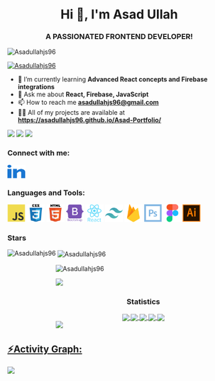 <h1 align="center">Hi 👋, I'm Asad Ullah</h1>
<h3 align="center">A PASSIONATED FRONTEND DEVELOPER!</h3>
<p align="left"> <img src="https://komarev.com/ghpvc/?username=Asadullahjs96&label=Profile%20views&color=0e75b6&style=flat" alt="Asadullahjs96" /> </p>

<p align="left"> <a href="https://github.com/ryo-ma/github-profile-trophy"><img src="https://github-profile-trophy.vercel.app/?username=Asadullahjs96&theme=" alt="Asadullahjs96" /></a> </p>

- 🌱 I’m currently learning **Advanced React concepts and Firebase integrations**
- 💬 Ask me about **React, Firebase, JavaScript**
- 📫 How to reach me **asadullahjs96@gmail.com**
- 👨‍💻 All of my projects are available at **https://asadullahjs96.github.io/Asad-Portfolio/**

<div> <a href="https://www.linkedin.com/in/https://www.linkedin.com/in/asad-ullah-481541264/" target="_blank"><img src="https://img.shields.io/badge/LinkedIn-0077B5?style=for-the-badge&logo=linkedin&logoColor=white" target="_blank"></a>
<a href="https://github.com/Asadullahjs96" target="_blank"><img src="https://img.shields.io/badge/GitHub-100000?style=for-the-badge&logo=github&logoColor=white" target="_blank"></a>
<a href = "mailto:asadullahjs96@gmail.com"><img src="https://img.shields.io/badge/-Gmail-%23333?style=for-the-badge&logo=gmail&logoColor=white" target="_blank"></a>
</div><h3 align="left">Connect with me:</h3>
<p align="left">
<a href="https://linkedin.com/in/https://www.linkedin.com/in/asad-ullah-481541264/" target="blank"><img align="center" src="https://raw.githubusercontent.com/teamedwardforever/Readme-Generator/71f25dd8b98329b168142a6b782a107b75eab178/svg/Social/linked-in-alt.svg" alt="https://www.linkedin.com/in/asad-ullah-481541264/" height="30" width="40" /></a></p>

<h3 align="left">Languages and Tools:</h3>
<p align="left">
<img src="https://raw.githubusercontent.com/teamedwardforever/Readme-Generator/71f25dd8b98329b168142a6b782a107b75eab178/svg/Skills/Languages/javascript-original.svg" alt="Javascript" width="40" height="40"/>
<img src="https://raw.githubusercontent.com/teamedwardforever/Readme-Generator/71f25dd8b98329b168142a6b782a107b75eab178/svg/Skills/Frontend/css3-original-wordmark.svg" alt="Css" width="40" height="40"/>
<img src="https://raw.githubusercontent.com/teamedwardforever/Readme-Generator/71f25dd8b98329b168142a6b782a107b75eab178/svg/Skills/Frontend/html5-original-wordmark.svg" alt="HTML" width="40" height="40"/>
<img src="https://raw.githubusercontent.com/teamedwardforever/Readme-Generator/71f25dd8b98329b168142a6b782a107b75eab178/svg/Skills/Frontend/bootstrap-plain-wordmark.svg" alt="Bootstrap" width="40" height="40"/>
<img src="https://raw.githubusercontent.com/teamedwardforever/Readme-Generator/71f25dd8b98329b168142a6b782a107b75eab178/svg/Skills/Frontend/react-original-wordmark.svg" alt="React" width="40" height="40"/>
<img src="https://raw.githubusercontent.com/teamedwardforever/Readme-Generator/71f25dd8b98329b168142a6b782a107b75eab178/svg/Skills/Frontend/tailwindcss-icon.svg" alt="Tailwindcss" width="40" height="40"/>
<img src="https://raw.githubusercontent.com/teamedwardforever/Readme-Generator/71f25dd8b98329b168142a6b782a107b75eab178/svg/Skills/BackendService/firebase-icon.svg" alt="Firebase" width="40" height="40"/>
<img src="https://raw.githubusercontent.com/teamedwardforever/Readme-Generator/71f25dd8b98329b168142a6b782a107b75eab178/svg/Skills/Software/photoshop-line.svg" alt="Photoshop" width="40" height="40"/>
<img src="https://raw.githubusercontent.com/teamedwardforever/Readme-Generator/71f25dd8b98329b168142a6b782a107b75eab178/svg/Skills/Software/figma-icon.svg" alt="Figma" width="40" height="40"/>
<img src="https://raw.githubusercontent.com/teamedwardforever/Readme-Generator/71f25dd8b98329b168142a6b782a107b75eab178/svg/Skills/Software/adobe_illustrator-icon%20(1).svg" alt="Adobe Illustrator" width="40" height="40"/>
</p>

<h3 align="left">Stars</h3>
<img align="left" height="180em" src="https://github-readme-stats.vercel.app/api/top-langs/?username=Asadullahjs96&layout=compact&theme=" alt=Asadullahjs96 />

<p>&nbsp;<img align="center" height="180em" src="https://github-readme-stats.vercel.app/api?username=Asadullahjs96&show_icons=true&locale=en&theme=" alt="Asadullahjs96" /></p>

<p><img align="center" height="180em" src="https://github-readme-streak-stats.herokuapp.com/?user=Asadullahjs96&theme=" alt="Asadullahjs96" /></p>

<img src="https://user-images.githubusercontent.com/73097560/115834477-dbab4500-a447-11eb-908a-139a6edaec5c.gif"><h3 align="center">Statistics</h3>
<div align="center">
<a href="https://github.com/Asadullahjs96">
<img align="center" src="http://github-profile-summary-cards.vercel.app/api/cards/stats?username=Asadullahjs96&theme=2077" height="180em" />
<img align="center" src="http://github-profile-summary-cards.vercel.app/api/cards/most-commit-language?username=Asadullahjs96&theme=2077" height="180em" />
<img align="center" src="http://github-profile-summary-cards.vercel.app/api/cards/repos-per-language?username=Asadullahjs96&theme=2077" height="180em" />
<img align="center" src="http://github-profile-summary-cards.vercel.app/api/cards/productive-time?username=Asadullahjs96&theme=2077" height="180em" />
<img align="center" src="http://github-profile-summary-cards.vercel.app/api/cards/profile-details?username=Asadullahjs96&theme=2077" height="180em" />
</div>
<img src="https://user-images.githubusercontent.com/73097560/115834477-dbab4500-a447-11eb-908a-139a6edaec5c.gif"><h2 align="left">⚡Activity Graph:</h2>
<img align="center" src="https://github-readme-activity-graph.vercel.app/graph?username=Asadullahjs96&theme=default"/>
